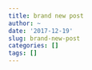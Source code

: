 ```yaml
---
title: brand new post
author: ~
date: '2017-12-19'
slug: brand-new-post
categories: []
tags: []
---
```

